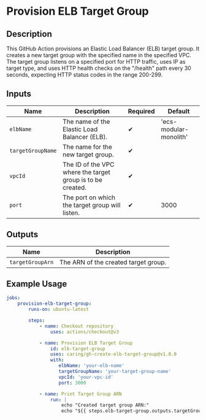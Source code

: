 # Provision ELB Target Group

## Description

This GitHub Action provisions an Elastic Load Balancer (ELB) target group. It creates a new target group with the specified name in the specified VPC. The target group listens on a specified port for HTTP traffic, uses IP as target type, and uses HTTP health checks on the "/health" path every 30 seconds, expecting HTTP status codes in the range 200-299.

## Inputs

| Name                  | Description                                                  | Required | Default                  |
| --------------------- | ------------------------------------------------------------ | -------- | ------------------------ |
| `elbName`             | The name of the Elastic Load Balancer (ELB).                 | ✔        | 'ecs-modular-monolith'   |
| `targetGroupName`     | The name for the new target group.                           | ✔        |                          |
| `vpcId`               | The ID of the VPC where the target group is to be created.   | ✔        |                          |
| `port`                | The port on which the target group will listen.              | ✔        | 3000                     |

## Outputs

| Name                  | Description                                                  |
| --------------------- | ------------------------------------------------------------ |
| `targetGroupArn`      | The ARN of the created target group.                         |

## Example Usage

```yaml
jobs:
    provision-elb-target-group:
        runs-on: ubuntu-latest

        steps:
            - name: Checkout repository
                uses: actions/checkout@v3

            - name: Provision ELB Target Group
                id: elb-target-group
                uses: caring/gh-create-elb-target-group@v1.0.0
                with:
                   elbName: 'your-elb-name'
                   targetGroupName: 'your-target-group-name'
                   vpcId: 'your-vpc-id'
                   port: 3000

            - name: Print Target Group ARN
                run: |
                    echo "Created target group ARN:"
                    echo "${{ steps.elb-target-group.outputs.targetGroupArn }}"
